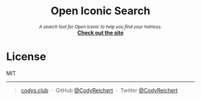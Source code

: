 <div align="center">
  <h1>Open Iconic Search</h1>
  <small><i>A search tool for Open Iconic to help you find your hotness.</i></small>
  <br/>
  <strong><a href="https://codys.club/open-iconic-search">Check out the site</a></strong>
</div>

# License

MIT

---

> [codys.club](https://codys.club) &nbsp;&middot;&nbsp;
> GitHub [@CodyReichert](https://github.com/CodyReichert) &nbsp;&middot;&nbsp;
> Twitter [@CodyReichert](https://twitter.com/CodyReichert)
